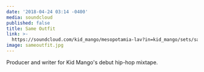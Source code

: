 ```yaml
---
date: '2018-04-24 03:14 -0400'
media: soundcloud
published: false
title: Same Outfit
link: >-
  https://soundcloud.com/kid_mango/mesopotamia-lav?in=kid_mango/sets/same-outfit-1
image: sameoutfit.jpg
---
```

Producer and writer for Kid Mango's debut hip-hop mixtape.